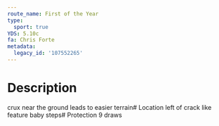 ```yaml
---
route_name: First of the Year
type:
  sport: true
YDS: 5.10c
fa: Chris Forte
metadata:
  legacy_id: '107552265'
---
```

# Description
crux near the ground leads to easier terrain# Location
left of crack like feature baby steps# Protection
9 draws